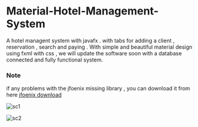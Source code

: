 # Material-Hotel-Management-System
 A hotel managent system with javafx . with tabs for adding a client , reservation , search and paying . With simple and beautiful material design using fxml with css , we will update the software soon with a database connected and fully functional system.

### Note
if any problems with the jfoenix missing library , you can download it from here [jfoenix download](https://github.com/Amine-Smahi/MaterialLogin.Fx/raw/master/lib/jfoenix.jar)

![sc1](https://cloud.githubusercontent.com/assets/24621701/21486902/411a4cdc-cbbd-11e6-9f50-fc3d625776f1.png)

![sc2](https://cloud.githubusercontent.com/assets/24621701/21486903/411decac-cbbd-11e6-8656-e2435292f967.png)
